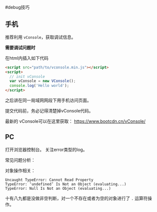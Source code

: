 #debug技巧


## 手机

推荐利用 `vConsole`，获取调试信息。

**需要调试问题时**

在html内插入如下代码

```html
<script src="path/to/vconsole.min.js"></script>
<script>
  // init vConsole
  var vConsole = new VConsole();
  console.log('Hello world');
</script>
```

之后讲在同一局域网网段下用手机访问页面。

提交代码前，务必记得清楚掉vConsole代码。

最新的 vConsole可以在这里获取：
https://www.bootcdn.cn/vConsole/

## PC

打开浏览器控制台。
关注error类型的log。

常见问题分析：

对象操作相关：
```
Uncaught TypeError: Cannot Read Property
TypeError: ‘undefined’ Is Not an Object (evaluating...)
TypeError: Null Is Not an Object (evaluating...)
```
十有八九都是没做非空判断，对一个不存在或者为空的对象进行了 `.` 运算符操作。
